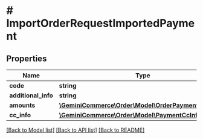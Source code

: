 # # ImportOrderRequestImportedPayment


## Properties


Name | Type | Description | Notes
------------ | ------------- | ------------- | -------------
**code**| **string** |   | [optional]
**additional_info**| **string** |   | [optional]
**amounts**| [**\GeminiCommerce\Order\Model\OrderPaymentAmount[]**](OrderPaymentAmount.md) |   | [optional]
**cc_info**| [**\GeminiCommerce\Order\Model\PaymentCcInfo**](PaymentCcInfo.md) |   | [optional]


[[Back to Model list]](../../README.md#models) [[Back to API list]](../../README.md#endpoints) [[Back to README]](../../README.md)